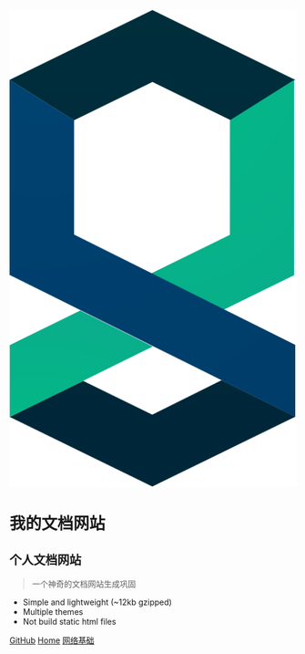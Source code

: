 ![logo](_media/icon.svg)
# 我的文档网站
## 个人文档网站
> 一个神奇的文档网站生成巩固
* Simple and lightweight (~12kb gzipped)
* Multiple themes
* Not build static html files

[GitHub](https://github.com/)
[Home](README)
[网络基础](content1)